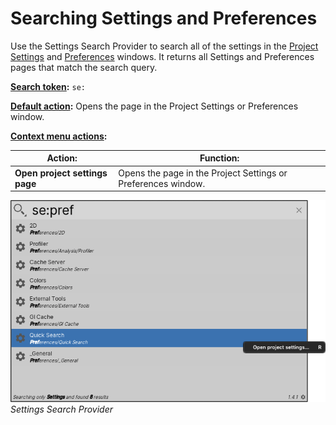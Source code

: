 # Searching Settings and Preferences

Use the Settings Search Provider to search all of the settings in the [Project Settings](https://docs.unity3d.com/Manual/comp-ManagerGroup.html) and [Preferences](https://docs.unity3d.com/Manual/Preferences.html) windows. It returns all Settings and Preferences pages that match the search query.

**[Search token](search-filters.md#search-tokens):**  `se:`

**[Default action](usage.md#default-actions):** Opens the page in the Project Settings or Preferences window.

**[Context menu actions](usage.md#additional-actions):**

|Action:| Function:|
|-|-|
|**Open project settings page**   | Opens the page in the Project Settings or Preferences window.   |

![](Images/QS_settings-search.png)<br/>_Settings Search Provider_